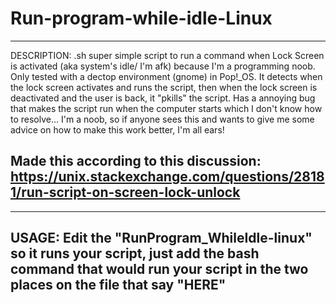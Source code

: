 # Run-program-while-idle-Linux
------
DESCRIPTION:
.sh super simple script to run a command when Lock Screen is activated (aka system's idle/ I'm afk) because I'm a programming noob. Only tested with a dectop environment (gnome) in Pop!_OS. It detects when the lock screen activates and runs the script, then when the lock screen is deactivated and the user is back, it "pkills" the script. Has a annoying bug that makes the script run when the computer starts which I don't know how to resolve... I'm a noob, so if anyone sees this and wants to give me some advice on how to make this work better, I'm all ears!

Made this according to this discussion:
https://unix.stackexchange.com/questions/28181/run-script-on-screen-lock-unlock
------

-----
USAGE:
Edit the "RunProgram_WhileIdle-linux" so it runs your script, just add the bash command that would run your script in the two places on the file that say "HERE"
-----
